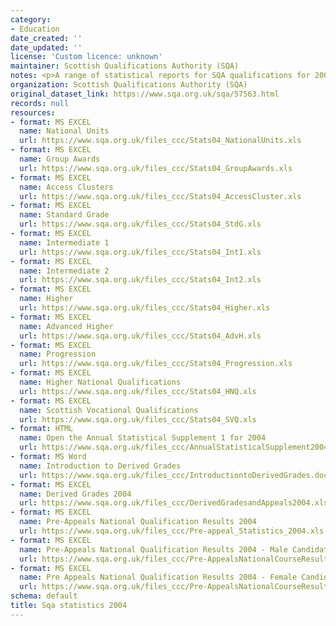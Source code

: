 ```yaml
---
category:
- Education
date_created: ''
date_updated: ''
license: 'Custom licence: unknown'
maintainer: Scottish Qualifications Authority (SQA)
notes: <p>A range of statistical reports for SQA qualifications for 2004.</p>
organization: Scottish Qualifications Authority (SQA)
original_dataset_link: https://www.sqa.org.uk/sqa/57563.html
records: null
resources:
- format: MS EXCEL
  name: National Units
  url: https://www.sqa.org.uk/files_ccc/Stats04_NationalUnits.xls
- format: MS EXCEL
  name: Group Awards
  url: https://www.sqa.org.uk/files_ccc/Stats04_GroupAwards.xls
- format: MS EXCEL
  name: Access Clusters
  url: https://www.sqa.org.uk/files_ccc/Stats04_AccessCluster.xls
- format: MS EXCEL
  name: Standard Grade
  url: https://www.sqa.org.uk/files_ccc/Stats04_StdG.xls
- format: MS EXCEL
  name: Intermediate 1
  url: https://www.sqa.org.uk/files_ccc/Stats04_Int1.xls
- format: MS EXCEL
  name: Intermediate 2
  url: https://www.sqa.org.uk/files_ccc/Stats04_Int2.xls
- format: MS EXCEL
  name: Higher
  url: https://www.sqa.org.uk/files_ccc/Stats04_Higher.xls
- format: MS EXCEL
  name: Advanced Higher
  url: https://www.sqa.org.uk/files_ccc/Stats04_AdvH.xls
- format: MS EXCEL
  name: Progression
  url: https://www.sqa.org.uk/files_ccc/Stats04_Progression.xls
- format: MS EXCEL
  name: Higher National Qualifications
  url: https://www.sqa.org.uk/files_ccc/Stats04_HNQ.xls
- format: MS EXCEL
  name: Scottish Vocational Qualifications
  url: https://www.sqa.org.uk/files_ccc/Stats04_SVQ.xls
- format: HTML
  name: Open the Annual Statistical Supplement 1 for 2004
  url: https://www.sqa.org.uk/files_ccc/AnnualStatisticalSupplement2004.htm
- format: MS Word
  name: Introduction to Derived Grades
  url: https://www.sqa.org.uk/files_ccc/IntroductiontoDerivedGrades.doc
- format: MS EXCEL
  name: Derived Grades 2004
  url: https://www.sqa.org.uk/files_ccc/DerivedGradesandAppeals2004.xls
- format: MS EXCEL
  name: Pre-Appeals National Qualification Results 2004
  url: https://www.sqa.org.uk/files_ccc/Pre-appeal_Statistics_2004.xls
- format: MS EXCEL
  name: Pre-Appeals National Qualification Results 2004 - Male Candidates
  url: https://www.sqa.org.uk/files_ccc/Pre-AppealsNationalCourseResults2004_Male.xls
- format: MS EXCEL
  name: Pre Appeals National Qualification Results 2004 - Female Candidates
  url: https://www.sqa.org.uk/files_ccc/Pre-AppealsNationalCourseResults2004_Female.xls
schema: default
title: Sqa statistics 2004
---
```

